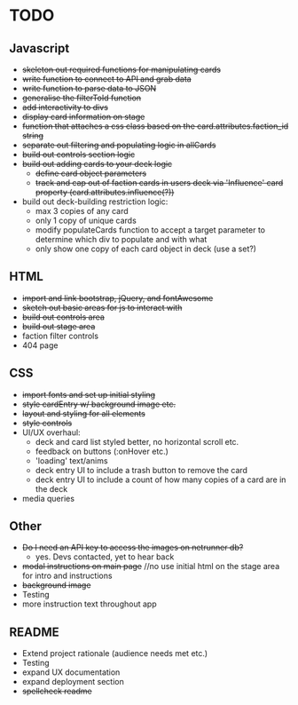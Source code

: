 # TODO

## Javascript

- ~~skeleton out required functions for manipulating cards~~
- ~~write function to connect to API and grab data~~
- ~~write  function to parse data to JSON~~
- ~~generalise the filterToId function~~
- ~~add interactivity to divs~~
- ~~display card information on stage~~
- ~~function that attaches a css class based on the card.attributes.faction_id string~~
- ~~separate out filtering and populating logic in allCards~~
- ~~build out controls section logic~~
- ~~build out adding cards to your deck logic~~
  - ~~define card object parameters~~
  - ~~track and cap out of faction cards in users deck via 'Influence' card property (card.attributes.influence(?))~~
- build out deck-building restriction logic:
  - max 3 copies of any card
  - only 1 copy of unique cards
  - modify populateCards function to accept a target parameter to determine which div to populate and with what
  - only show one copy of each card object in deck (use a set?)

## HTML

- ~~import and link bootstrap, jQuery, and fontAwesome~~
- ~~sketch out basic areas for js to interact with~~
- ~~build out controls area~~
- ~~build out stage area~~
- faction filter controls
- 404 page

## CSS

- ~~import fonts and set up initial styling~~
- ~~style cardEntry w/ background image etc.~~
- ~~layout and styling for all elements~~
- ~~style controls~~
- UI/UX overhaul:
  - deck and card list styled better, no horizontal scroll etc.
  - feedback on buttons (:onHover etc.)
  - 'loading' text/anims
  - deck entry UI to include a trash button to remove the card
  - deck entry UI to include a count of how many copies of a card are in the deck
- media queries

## Other

- ~~Do I need an API key to access the images on netrunner db?~~
  - yes. Devs contacted, yet to hear back
- ~~modal instructions on main page~~ //no use initial html on the stage area for intro and instructions
- ~~background image~~
- Testing
- more instruction text throughout app

## README

- Extend project rationale (audience needs met etc.)
- Testing
- expand UX documentation
- expand deployment section
- ~~spellcheck readme~~
